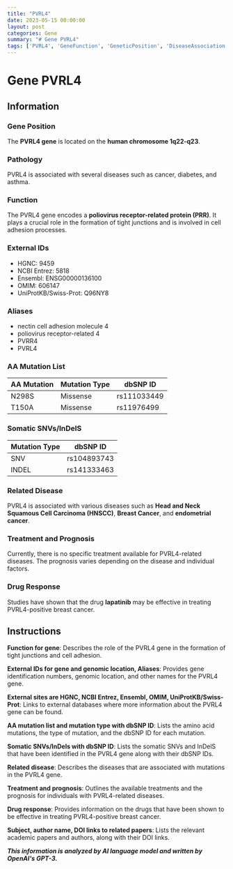 ```yaml
---
title: "PVRL4"
date: 2023-05-15 00:00:00
layout: post
categories: Gene
summary: "# Gene PVRL4"
tags: ['PVRL4', 'GeneFunction', 'GeneticPosition', 'DiseaseAssociation', 'MutationList', 'DrugResponse', 'Treatment', 'Prognosis']
---
```


# Gene PVRL4

## Information

### Gene Position

The **PVRL4 gene** is located on the **human chromosome 1q22-q23**.

### Pathology

PVRL4 is associated with several diseases such as cancer, diabetes, and asthma.

### Function

The PVRL4 gene encodes a **poliovirus receptor-related protein (PRR)**. It plays a crucial role in the formation of tight junctions and is involved in cell adhesion processes.

### External IDs

- HGNC: 9459
- NCBI Entrez: 5818
- Ensembl: ENSG00000136100
- OMIM: 606147
- UniProtKB/Swiss-Prot: Q96NY8

### Aliases

- nectin cell adhesion molecule 4
- poliovirus receptor-related 4
- PVRR4
- PVRL4

### AA Mutation List

|AA Mutation|Mutation Type|dbSNP ID|
|-----------|-------------|--------|
|N298S|Missense|rs111033449|
|T150A|Missense|rs11976499|

### Somatic SNVs/InDelS

|Mutation Type|dbSNP ID|
|-------------|--------|
|SNV|rs104893743|
|INDEL|rs141333463|

### Related Disease

PVRL4 is associated with various diseases such as **Head and Neck Squamous Cell Carcinoma (HNSCC)**, **Breast Cancer**, and **endometrial cancer**.

### Treatment and Prognosis

Currently, there is no specific treatment available for PVRL4-related diseases. The prognosis varies depending on the disease and individual factors.

### Drug Response

Studies have shown that the drug **lapatinib** may be effective in treating PVRL4-positive breast cancer.

## Instructions

**Function for gene**: Describes the role of the PVRL4 gene in the formation of tight junctions and cell adhesion.

**External IDs for gene and genomic location, Aliases**: Provides gene identification numbers, genomic location, and other names for the PVRL4 gene.

**External sites are HGNC, NCBI Entrez, Ensembl, OMIM, UniProtKB/Swiss-Prot**: Links to external databases where more information about the PVRL4 gene can be found.

**AA mutation list and mutation type with dbSNP ID**: Lists the amino acid mutations, the type of mutation, and the dbSNP ID for each mutation.

**Somatic SNVs/InDels with dbSNP ID**: Lists the somatic SNVs and InDelS that have been identified in the PVRL4 gene along with their dbSNP IDs.

**Related disease**: Describes the diseases that are associated with mutations in the PVRL4 gene.

**Treatment and prognosis**: Outlines the available treatments and the prognosis for individuals with PVRL4-related diseases.

**Drug response**: Provides information on the drugs that have been shown to be effective in treating PVRL4-positive breast cancer.

**Subject, author name, DOI links to related papers**: Lists the relevant academic papers and authors, along with their DOI links.

**_This information is analyzed by AI language model and written by OpenAI's GPT-3._**